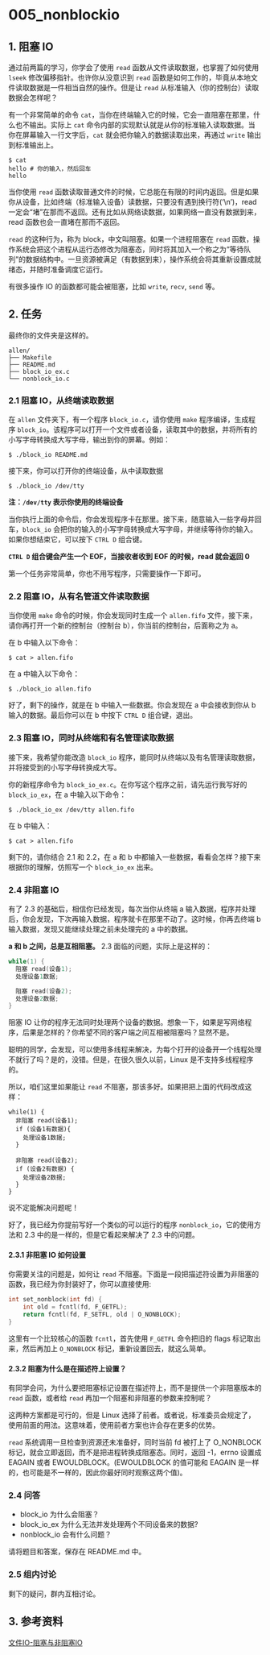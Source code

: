 # 005_nonblockio

## 1. 阻塞 IO

通过前两篇的学习，你学会了使用 `read` 函数从文件读取数据，也掌握了如何使用 `lseek` 修改偏移指针。也许你从没意识到 `read` 函数是如何工作的，毕竟从本地文件读取数据是一件相当自然的操作。但是让 `read` 从标准输入（你的控制台）读取数据会怎样呢？

有一个非常简单的命令 `cat`，当你在终端输入它的时候，它会一直阻塞在那里，什么也不输出。实际上 `cat` 命令内部的实现默认就是从你的标准输入读取数据。当你在屏幕输入一行文字后，`cat` 就会把你输入的数据读取出来，再通过 `write` 输出到标准输出上。

```shell
$ cat
hello # 你的输入，然后回车
hello
```

当你使用 `read` 函数读取普通文件的时候，它总能在有限的时间内返回。但是如果你从设备，比如终端（标准输入设备）读数据，只要没有遇到换行符(‘\n’)，read 一定会“堵”在那而不返回。还有比如从网络读数据，如果网络一直没有数据到来，read 函数也会一直堵在那而不返回。

`read` 的这种行为，称为 block，中文叫阻塞。如果一个进程阻塞在 `read` 函数，操作系统会把这个进程从运行态修改为阻塞态，同时将其加入一个称之为“等待队列”的数据结构中。一旦资源被满足（有数据到来），操作系统会将其重新设置成就绪态，并随时准备调度它运行。

有很多操作 IO 的函数都可能会被阻塞，比如 `write`, `recv`, `send` 等。

## 2. 任务

最终你的文件夹是这样的。

```
allen/
├── Makefile
├── README.md
├── block_io_ex.c
└── nonblock_io.c
```

### 2.1 阻塞 IO，从终端读取数据

在 `allen` 文件夹下，有一个程序 `block_io.c`，请你使用 `make` 程序编译，生成程序 `block_io`。该程序可以打开一个文件或者设备，读取其中的数据，并将所有的小写字母转换成大写字母，输出到你的屏幕。例如：

```
$ ./block_io README.md
```

接下来，你可以打开你的终端设备，从中读取数据

```
$ ./block_io /dev/tty
```

**注：`/dev/tty` 表示你使用的终端设备**

当你执行上面的命令后，你会发现程序卡在那里。接下来，随意输入一些字母并回车，`block_io` 会把你的输入的小写字母转换成大写字母，并继续等待你的输入。如果你想结束它，可以按下 `CTRL D` 组合键。

**`CTRL D` 组合键会产生一个 EOF，当接收者收到 EOF 的时候，read 就会返回 0**

第一个任务非常简单，你也不用写程序，只需要操作一下即可。

### 2.2 阻塞 IO，从有名管道文件读取数据

当你使用 `make` 命令的时候，你会发现同时生成一个 `allen.fifo` 文件，接下来，请你再打开一个新的控制台（控制台 b），你当前的控制台，后面称之为 a。

在 b 中输入以下命令：

```
$ cat > allen.fifo
```

在 a 中输入以下命令：

```
$ ./block_io allen.fifo
```

好了，剩下的操作，就是在 b 中输入一些数据。你会发现在 a 中会接收到你从 b 输入的数据。最后你可以在 b 中按下 `CTRL D` 组合键，退出。


### 2.3 阻塞 IO，同时从终端和有名管理读取数据

接下来，我希望你能改造 `block_io` 程序，能同时从终端以及有名管理读取数据，并将接受到的小写字母转换成大写。

你的新程序命令为 `block_io_ex.c`。在你写这个程序之前，请先运行我写好的 `block_io_ex`，在 a 中输入以下命令：

```
$ ./block_io_ex /dev/tty allen.fifo
```

在 b 中输入：

```
$ cat > allen.fifo
```

剩下的，请你结合 2.1 和 2.2，在 a 和 b 中都输入一些数据，看看会怎样？接下来根据你的理解，仿照写一个 `block_io_ex` 出来。

### 2.4 非阻塞 IO

有了 2.3 的基础后，相信你已经发现，每次当你从终端 a 输入数据，程序并处理后，你会发现，下次再输入数据，程序就卡在那里不动了。这时候，你再去终端 b 输入数据，发现又能继续处理之前未处理完的 a 中的数据。

**a 和 b 之间，总是互相阻塞。** 2.3 面临的问题，实际上是这样的：

```c
while(1) {
  阻塞 read(设备1);
  处理设备1数据;

  阻塞 read(设备2);
  处理设备2数据;
}
```

阻塞 IO 让你的程序无法同时处理两个设备的数据。想象一下，如果是写网络程序，后果是怎样的？你希望不同的客户端之间互相被阻塞吗？显然不是。

聪明的同学，会发现，可以使用多线程来解决，为每个打开的设备开一个线程处理不就行了吗？是的，没错。但是，在很久很久以前，Linux 是不支持多线程程序的。

所以，咱们这里如果能让 `read` 不阻塞，那该多好。如果把把上面的代码改成这样：

```
while(1) {
  非阻塞 read(设备1);
  if (设备1有数据){
    处理设备1数据;
  }

  非阻塞 read(设备2);
  if (设备2有数据) {
    处理设备2数据;
  }
}
```

说不定能解决问题呢！

好了，我已经为你提前写好一个类似的可以运行的程序 `nonblock_io`，它的使用方法和 2.3 中的是一样的，但是它看起来解决了 2.3 中的问题。

#### 2.3.1 非阻塞 IO 如何设置

你需要关注的问题是，如何让 `read` 不阻塞。下面是一段把描述符设置为非阻塞的函数，我已经为你封装好了，你可以直接使用:

```c
int set_nonblock(int fd) {
    int old = fcntl(fd, F_GETFL);
    return fcntl(fd, F_SETFL, old | O_NONBLOCK);
}
```

这里有一个比较核心的函数 `fcntl`，首先使用 `F_GETFL` 命令把旧的 flags 标记取出来，然后再加上 `O_NONBLOCK` 标记，重新设置回去，就这么简单。

#### 2.3.2 阻塞为什么是在描述符上设置？

有同学会问，为什么要把阻塞标记设置在描述符上，而不是提供一个非阻塞版本的 `read` 函数，或者给 `read` 再加一个阻塞和非阻塞的参数来控制呢？

这两种方案都是可行的，但是 Linux 选择了前者。或者说，标准委员会规定了，使用前面的用法。这意味着，使用前者方案也许会存在更多的优势。

`read` 系统调用一旦检查到资源还未准备好，同时当前 fd 被打上了 O_NONBLOCK 标记，就会立即返回，而不是把进程转换成阻塞态。同时，返回 -1，errno 设置成 EAGAIN 或者 EWOULDBLOCK。(EWOULDBLOCK 的值可能和 EAGAIN 是一样的，也可能是不一样的，因此你最好同时观察这两个值)。


### 2.4 问答

- block_io 为什么会阻塞？
- block_io_ex 为什么无法并发处理两个不同设备来的数据?
- nonblock_io 会有什么问题？

请将题目和答案，保存在 README.md 中。

### 2.5 组内讨论

剩下的疑问，群内互相讨论。

## 3. 参考资料

[文件IO-阻塞与非阻塞IO](https://blog.csdn.net/q1007729991/article/details/52663574)
